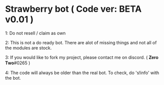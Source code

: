 # Strawberry bot ( Code ver: BETA v0.01 )

1: Do not resell / claim as own


2: This is not a do ready bot. There are alot of missing things and not all of the modules are stock.


3: If you would like to fork my project, please contact me on discord. ( 𝐙𝐞𝐫𝐨 𝐓𝐰𝐨#0265 )


4: The code will always be older than the real bot. To check, do 's!info' with the bot.
